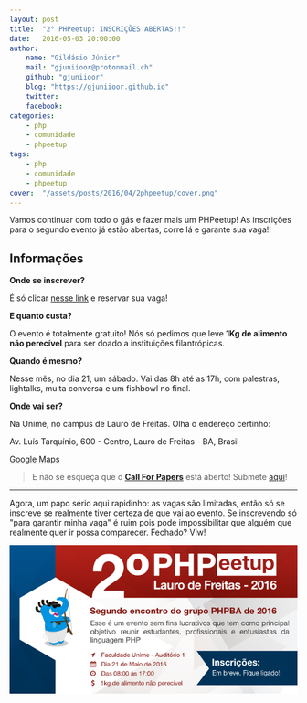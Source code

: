 ```yaml
---
layout: post
title:  "2° PHPeetup: INSCRIÇÕES ABERTAS!!"
date:   2016-05-03 20:00:00
author: 
    name: "Gildásio Júnior"
    mail: "gjuniioor@protonmail.ch"
    github: "gjuniioor"
    blog: "https://gjuniioor.github.io"
    twitter:
    facebook:
categories: 
    - php
    - comunidade
    - phpeetup
tags: 
    - php
    - comunidade
    - phpeetup
cover:  "/assets/posts/2016/04/2phpeetup/cover.png"
---
```


Vamos continuar com todo o gás e fazer mais um PHPeetup! As inscrições para o segundo evento já estão abertas, corre lá e garante sua vaga!!

## Informações

**Onde se inscrever?**

É só clicar [nesse link][eventick] e reservar sua vaga!

**E quanto custa?**

O evento é totalmente gratuito! Nós só pedimos que leve **1Kg de alimento não perecível** para ser doado a instituições filantrópicas.

**Quando é mesmo?**

Nesse mês, no dia 21, um sábado. Vai das 8h até as 17h, com palestras, lightalks, muita conversa e um fishbowl no final.

**Onde vai ser?**

Na Unime, no campus de Lauro de Freitas. Olha o endereço certinho:

Av. Luís Tarquínio, 600 - Centro, Lauro de Freitas - BA, Brasil

[Google Maps](https://www.google.com.br/maps/place/-12.8905571+-38.31634550000001/@-12.8905571,-38.31634550000001,15z)

> E não se esqueça que o **[Call For Papers][cfp]** está aberto! Submete [aqui][cfp]!

---

Agora, um papo sério aqui rapidinho: as vagas são limitadas, então só se inscreve se realmente tiver certeza de que vai ao evento. Se inscrevendo só "para garantir minha vaga" é ruim pois pode impossibilitar que alguém que realmente quer ir possa comparecer. Fechado? Vlw!

![Banner do 2° PHPeetup](/assets/posts/2016/04/2phpeetup/banner.png)

[eventick]: http://www.eventick.com.br/56q774d3yozafwzz
[cfp]: http://speakerfight.com/events/2o-phpeetup-salvador-2016/
